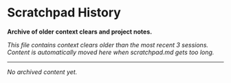 # Scratchpad History

**Archive of older context clears and project notes.**

*This file contains context clears older than the most recent 3 sessions. Content is automatically moved here when scratchpad.md gets too long.*

---

*No archived content yet.*